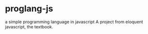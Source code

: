 # proglang-js
a simple programming language in javascript
A project from eloquent javascript, the textbook.
